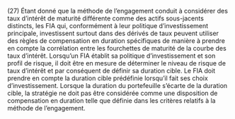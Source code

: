 (27) Étant donné que la méthode de l’engagement conduit à considérer des taux d’intérêt de maturité différente comme des actifs sous-jacents distincts, les FIA qui, conformément à leur politique d’investissement principale, investissent surtout dans des dérivés de taux peuvent utiliser des règles de compensation en duration spécifiques de manière à prendre en compte la corrélation entre les fourchettes de maturité de la courbe des taux d’intérêt. Lorsqu’un FIA établit sa politique d’investissement et son profil de risque, il doit être en mesure de déterminer le niveau de risque de taux d’intérêt et par conséquent de définir sa duration cible. Le FIA doit prendre en compte la duration cible prédéfinie lorsqu’il fait ses choix d’investissement. Lorsque la duration du portefeuille s’écarte de la duration cible, la stratégie ne doit pas être considérée comme une disposition de compensation en duration telle que définie dans les critères relatifs à la méthode de l’engagement.